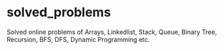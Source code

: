 # solved_problems
Solved online problems of Arrays, Linkedlist, Stack, Queue, Binary Tree, Recursion, BFS, DFS, Dynamic Programming etc.
